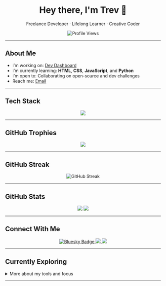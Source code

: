 <!-- Profile README for TrevorBrowning -->

<h1 align="center">Hey there, I'm Trev 👋</h1>
<p align="center">Freelance Developer · Lifelong Learner · Creative Coder</p>

<p align="center">
  <img src="https://komarev.com/ghpvc/?username=trevorbrowning&style=flat&color=blue" alt="Profile Views" />
</p>

---

## About Me

- I’m working on: [Dev Dashboard](https://github.com/TrevorBrowning/dev-dashboard)
- I’m currently learning: **HTML**, **CSS**, **JavaScript**, and **Python**
- I’m open to: Collaborating on open-source and dev challenges
- Reach me: [Email](mailto:trevryanbrowning@gmail.com)

---

## Tech Stack

<p align="center">
  <img src="https://skillicons.dev/icons?i=html,css,js,python,flask,react" />
</p>

---

## GitHub Trophies

<p align="center">
  <img src="https://github-profile-trophy.vercel.app/?username=trevorbrowning&theme=flat&row=1&column=6" />
</p>

---

## GitHub Streak

<p align="center">
  <img src="https://streak-stats.demolab.com?user=trevorbrowning&theme=default" alt="GitHub Streak" />
</p>

---

## GitHub Stats

<p align="center">
  <img src="https://github-readme-stats.vercel.app/api?username=trevorbrowning&show_icons=true&theme=default" />
  <img src="https://github-readme-stats.vercel.app/api/top-langs/?username=trevorbrowning&layout=compact" />
</p>

<!-- CODESTATS:START -->
<!-- CODESTATS:END -->
---

## Connect With Me

<p align="center">
  <a href="https://bsky.app/profile/trevorbrowning.com">
  <img src="https://img.shields.io/badge/Bluesky-1e90ff?style=for-the-badge&logo=cloudflare&logoColor=white" alt="Bluesky Badge"/>
</a>

  <a href="https://twitter.com/BrowningRTrevor">
    <img src="https://img.shields.io/badge/Twitter-1DA1F2?style=for-the-badge&logo=twitter&logoColor=white" />
  </a>
  <a href="https://trevorbrowning.com">
    <img src="https://img.shields.io/badge/Portfolio-000?style=for-the-badge&logo=github&logoColor=white" />
  </a>
</p>

---

## Currently Exploring

<details>
<summary>More about my tools and focus</summary>

- **Tools**: VS Code, GitHub CLI, Flask, Jekyll  
- **OS**: Ubuntu + Windows  
- **Creative interests**: Filmmaking, story/world building, pixel art

</details>

---
